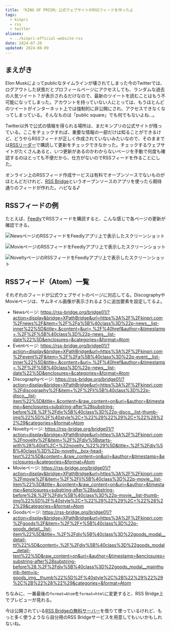 ```yaml
---
title: 『KING OF PRISM』公式ウェブサイトのRSSフィードを作ったよ
tags:
  - kinpri
  - rss
  - twitter
aliases:
  - ../kinpri-official-website-rss
date: 2024-07-20
updated: 2024-08-09
---
```

 
## まえがき

Elon Muskによってpublicなタイムラインが壊されてしまった今のTwitterでは、ログアウトした状態だとプロフィールページにアクセスしても、ランダムな過去の人気ツイート？が表示されるだけなので、最新のツイートを読むことはもう不可能になってしまった。アカウントを持っていない人にとっては、もうほとんどのツイートがインターネット上では強制的に非公開にされ、アクセスできなくなってしまっている。そんなものは「public square」でも何でもないよね…。

Twitter以外で公式の情報を得られる場所は、まだキンプリの公式サイトが残っている。ここをチェックすれば、重要な情報の一部だけは知ることができるけど、どうやらRSSフィードが正しく作成されていないみたいなので、そのままでは[RSSリーダー](https://ja.wikipedia.org/wiki/RSS)で購読して更新をチェックできなかった。チェックするウェブサイトがたくさんあると、いつ更新があるのかわからないページを手動で何度も確認するのはとっても不便だから、仕方がないのでRSSフィードを作ることにした。

オンライン上のRSSフィード作成サービスは有料でオープンソースでないものがほとんどだけれど、[RSS Bridge](https://rss-bridge.org/)というオープンソースのアプリを使ったら期待通りのフィードが作れた。ハピなる♪

## RSSフィードの例

たとえば、[Feedly](https://feedly.com/)でRSSフィードを購読すると、こんな感じで各ページの更新が確認できる。

![NewsページのRSSフィードをFeedlyアプリ上で表示したスクリーンショット](feedly-news.png)

![MovieページのRSSフィードをFeedlyアプリ上で表示したスクリーンショット](feedly-movie.png)

![NoveltyページのRSSフィードをFeedlyアプリ上で表示したスクリーンショット](feedly-novelty.png)

## RSSフィード（Atom）一覧

それぞれのフィードが公式ウェブサイトのページに対応してる。DiscographyやMovieページは、サムネイル画像が表示されるように追加要素を設定してるよ。

- Newsページ: https://rss-bridge.org/bridge01/?action=display&bridge=XPathBridge&url=https%3A%2F%2Fkinpri.com%2Fnews%2F&item=%2F%2Fa%5B%40class%3D%22p-news__list-inner%22%5D&title=.&content=&uri=.%2F%40href&author=&timestamp=.%2F%2F%5B%40class%3D%22p-news__list-date%22%5D&enclosures=&categories=&format=Atom
- Eventページ: https://rss-bridge.org/bridge01/?action=display&bridge=XPathBridge&url=https%3A%2F%2Fkinpri.com%2Fevent%2F&item=%2F%2Fa%5B%40class%3D%22p-event__list-inner%22%5D&title=.&content=&uri=.%2F%40href&author=&timestamp=.%2F%2F%5B%40class%3D%22p-news__list-date%22%5D&enclosures=&categories=&format=Atom
- Discographyページ: https://rss-bridge.org/bridge01/?action=display&bridge=XPathBridge&url=https%3A%2F%2Fkinpri.com%2Fdiscography%2F&item=%2F%2Fli%5B%40class%3D%22p-disco__list-item%22%5D&title=.&content=&raw_content=on&uri=&author=&timestamp=&enclosures=substring-after%28substring-before%28.%2F%2Fdiv%5B%40class%3D%22p-disco__list-thumb-img%22%5D%2F%40style%2C+%22%29%22%29%2C+%22%28%22%29&categories=&format=Atom
- Noveltyページ: https://rss-bridge.org/bridge01/?action=display&bridge=XPathBridge&url=https%3A%2F%2Fkinpri.com%2Fnovelty%2F&item=%2F%2Fdiv%5Bstarts-with%28%40id%2C+%22novelty_%22%29%5D&title=.%2F%2Fdiv%5B%40class%3D%22p-novelty__box-head-text%22%5D&content=.&raw_content=on&uri=&author=&timestamp=&enclosures=&categories=&format=Atom
- Movieページ: https://rss-bridge.org/bridge01/?action=display&bridge=XPathBridge&url=https%3A%2F%2Fkinpri.com%2Fmovie%2F&item=%2F%2Fli%5B%40class%3D%22p-movie__list-item%22%5D&title=.&content=&raw_content=on&uri=&author=&timestamp=&enclosures=substring-after%28substring-before%28.%2F%2Fdiv%5B%40class%3D%22p-movie__list-thumb-img%22%5D%2F%40style%2C+%22%29%22%29%2C+%22%28%22%29&categories=&format=Atom
- Goodsページ: https://rss-bridge.org/bridge01/?action=display&bridge=XPathBridge&url=https%3A%2F%2Fkinpri.com%2Fgoods%2F&item=%2F%2F*%5B%40class%3D%22p-goods_detail__list-item%22%5D&title=.%2F%2Fdiv%5B%40class%3D%22goods_modal__detail-ttl%22%5D&content=.%2F%2Fdiv%5B%40class%3D%22goods_modal__detail-text%22%5D&raw_content=on&uri=&author=&timestamp=&enclosures=substring-after%28substring-before%28.%2F%2Fdiv%5B%40class%3D%22goods_modal__mainthumb-item+js-goods_img__thumb%22%5D%2F%40style%2C%2B%22%29%22%29%2C%2B%22%28%22%29&categories=&format=Atom

ちなみに、一番最後の`format=Atom`を`format=html`に変更すると、RSS Bridge上でプレビューが見れる。

今は公開されている[RSS Bridgeの無料サーバー](https://rss-bridge.org/bridge01/)を借りて使っているけれど、もっと多く使うようなら自分用のRSS Bridgeサービスを用意してもいいかもしれないね。

